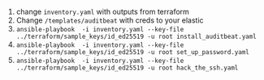 1. change `inventory.yaml` with outputs from terraform 
2. Change `/templates/auditbeat` with creds to your elastic 
3. `ansible-playbook  -i inventory.yaml --key-file ../terraform/sample_keys/id_ed25519 -u root install_auditbeat.yaml`
4. `ansible-playbook  -i inventory.yaml --key-file ../terraform/sample_keys/id_ed25519 -u root set_up_password.yaml`
5. `ansible-playbook  -i inventory.yaml --key-file ../terraform/sample_keys/id_ed25519 -u root hack_the_ssh.yaml`